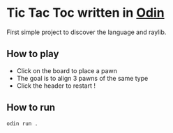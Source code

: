 # Tic Tac Toc written in [Odin](https://odin-lang.org/)

First simple project to discover the language and raylib.

## How to play 

- Click on the board to place a pawn
- The goal is to align 3 pawns of the same type
- Click the header to restart !

## How to run 

```
odin run .
```

